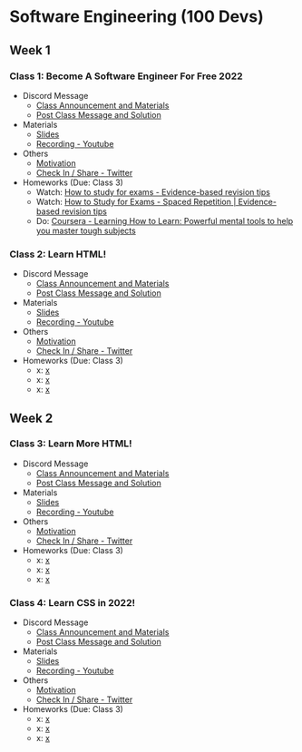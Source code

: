# Software Engineering (100 Devs)

## Week 1
### Class 1: Become A Software Engineer For Free 2022
* Discord Message
	* [Class Announcement and Materials](https://discord.com/channels/735923219315425401/738891289071714388/930589829392138331)
	* [Post Class Message and Solution](https://discord.com/channels/735923219315425401/738891289071714388/930668371471642665)
* Materials
	* [Slides](https://slides.com/leonnoel/100devs2-html-the-basics)
	* [Recording - Youtube](https://www.youtube.com/watch?v=o3IIobN4xR0)
* Others
	* [Motivation](https://www.poetryfoundation.org/poems/51642/invictus)
	* [Check In / Share - Twitter](https://twitter.com/leonnoel/status/1481030723347746816)
* Homeworks (Due: Class 3)
	* Watch: [How to study for exams - Evidence-based revision tips](https://youtu.be/ukLnPbIffxE)
	* Watch: [How to Study for Exams - Spaced Repetition | Evidence-based revision tips](https://www.youtube.com/watch?v=Z-zNHHpXoMM)
	* Do: [Coursera - Learning How to Learn: Powerful mental tools to help you master tough subjects](https://www.coursera.org/learn/learning-how-to-learn)
### Class 2: Learn HTML!
* Discord Message
	* [Class Announcement and Materials](x)
	* [Post Class Message and Solution](x)
* Materials
	* [Slides](x)
	* [Recording - Youtube](https://www.youtube.com/watch?v=eCRbEILXXmE)
* Others
	* [Motivation](x)
	* [Check In / Share - Twitter](x)
* Homeworks (Due: Class 3)
	* x: [x](x)
	* x: [x](x)
	* x: [x](x)

## Week 2
### Class 3: Learn More HTML!
* Discord Message
	* [Class Announcement and Materials](x)
	* [Post Class Message and Solution](x)
* Materials
	* [Slides](x)
	* [Recording - Youtube](https://www.youtube.com/watch?v=rdWM6kUImjE)
* Others
	* [Motivation](x)
	* [Check In / Share - Twitter](x)
* Homeworks (Due: Class 3)
	* x: [x](x)
	* x: [x](x)
	* x: [x](x)
### Class 4: Learn CSS in 2022!
* Discord Message
	* [Class Announcement and Materials](x)
	* [Post Class Message and Solution](x)
* Materials
	* [Slides](x)
	* [Recording - Youtube](https://www.youtube.com/watch?v=Q1Obtn29twk)
* Others
	* [Motivation](x)
	* [Check In / Share - Twitter](x)
* Homeworks (Due: Class 3)
	* x: [x](x)
	* x: [x](x)
	* x: [x](x)